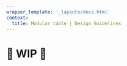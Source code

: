 ```yaml
---
wrapper_template: '_layouts/docs.html'
context:
  title: Modular table | Design Guidelines
---
```


# 🚧 WIP 🚧
